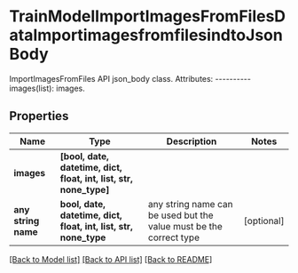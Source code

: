 # TrainModelImportImagesFromFilesDataImportimagesfromfilesindtoJsonBody

ImportImagesFromFiles API json_body class.  Attributes: ---------- images(list): images.

## Properties
Name | Type | Description | Notes
------------ | ------------- | ------------- | -------------
**images** | **[bool, date, datetime, dict, float, int, list, str, none_type]** |  | 
**any string name** | **bool, date, datetime, dict, float, int, list, str, none_type** | any string name can be used but the value must be the correct type | [optional]

[[Back to Model list]](../README.md#documentation-for-models) [[Back to API list]](../README.md#documentation-for-api-endpoints) [[Back to README]](../README.md)


